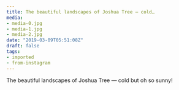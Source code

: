 ```yaml
---
title: The beautiful landscapes of Joshua Tree — cold…
media:
- media-0.jpg
- media-1.jpg
- media-2.jpg
date: "2019-03-09T05:51:08Z"
draft: false
tags:
- imported
- from-instagram
---
```

The beautiful landscapes of Joshua Tree — cold but oh so sunny\!
